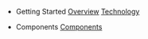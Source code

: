 - Getting Started
  [Overview](README.md)
  [Technology](technology.md)

- Components
  [Components](components.md)
